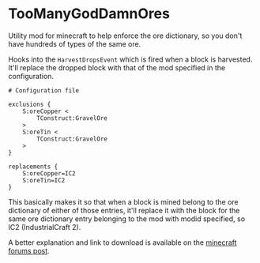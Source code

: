 TooManyGodDamnOres
==================

Utility mod for minecraft to help enforce the ore dictionary, so you don't have hundreds of types of the same ore.

Hooks into the `HarvestDropsEvent` which is fired when a block is harvested. It'll replace the dropped block with 
that of the mod specified in the configuration. 

    # Configuration file

    exclusions {
        S:oreCopper <
            TConstruct:GravelOre
        >
        S:oreTin <
            TConstruct:GravelOre
        >
    }	
	
    replacements {
        S:oreCopper=IC2
        S:oreTin=IC2
    }
    
This basically makes it so that when a block is mined belong to the ore dictionary of either of those entries, it'll 
replace it with the block for the same ore dictionary entry belonging to the mod with modid specified, so IC2 (IndustrialCraft 2).

A better explanation and link to download is available on the [minecraft forums post](http://www.minecraftforum.net/topic/2582075-172forge-toomanygoddamnores-ore-dictionary-enforcement/).
